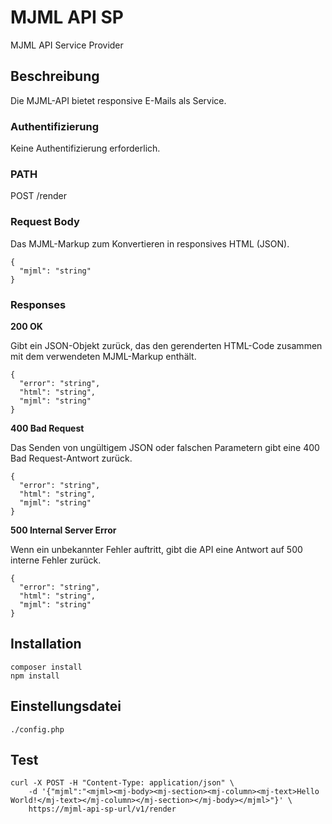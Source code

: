 # MJML API SP

MJML API Service Provider

## Beschreibung

Die MJML-API bietet responsive E-Mails als Service.

### Authentifizierung

Keine Authentifizierung erforderlich.

### PATH

POST /render

### Request Body

Das MJML-Markup zum Konvertieren in responsives HTML (JSON).

```shell script
{
  "mjml": "string"
}
```

### Responses

**200 OK**

Gibt ein JSON-Objekt zurück, das den gerenderten HTML-Code zusammen mit dem verwendeten MJML-Markup enthält.

```shell script
{
  "error": "string",
  "html": "string",
  "mjml": "string"
}
```

**400 Bad Request**

Das Senden von ungültigem JSON oder falschen Parametern gibt eine 400 Bad Request-Antwort zurück.

```shell script
{
  "error": "string",
  "html": "string",
  "mjml": "string"
}
```

**500 Internal Server Error**

Wenn ein unbekannter Fehler auftritt, gibt die API eine Antwort auf 500 interne Fehler zurück.

```shell script
{
  "error": "string",
  "html": "string",
  "mjml": "string"
}
```

## Installation

```shell script
composer install
npm install
```

## Einstellungsdatei

```shell script
./config.php
```

## Test

```shell script
curl -X POST -H "Content-Type: application/json" \
    -d '{"mjml":"<mjml><mj-body><mj-section><mj-column><mj-text>Hello World!</mj-text></mj-column></mj-section></mj-body></mjml>"}' \
    https://mjml-api-sp-url/v1/render
```
